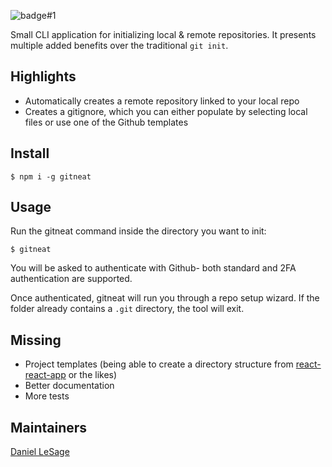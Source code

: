 ![badge#1](https://img.shields.io/github/languages/code-size/dlesage25/gitneat)

Small CLI application for initializing local &amp; remote repositories. It presents multiple added benefits over the traditional `git init`.

## Highlights

-   Automatically creates a remote repository linked to your local repo
-   Creates a gitignore, which you can either populate by selecting local files or use one of the Github templates

## Install

```console
$ npm i -g gitneat
```

## Usage

Run the gitneat command inside the directory you want to init:

```console
$ gitneat
```

You will be asked to authenticate with Github- both standard and 2FA authentication are supported.

Once authenticated, gitneat will run you through a repo setup wizard.
If the folder already contains a `.git` directory, the tool will exit.

## Missing

-   Project templates (being able to create a directory structure from [react-react-app](https://github.com/facebook/create-react-app) or the likes)
-   Better documentation
-   More tests

## Maintainers

[Daniel LeSage](https://github.com/dlesage25)
